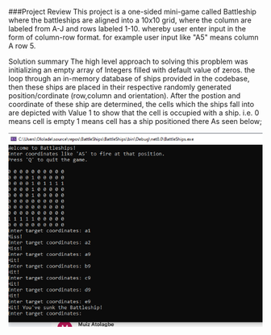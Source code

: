 ###Project Review
This project is a one-sided mini-game called Battleship where the battleships are aligned into a 10x10 grid, where the column are labeled from A-J and rows labeled 1-10.
whereby user enter input in the form of column-row format. for example user input like "A5" means column A row 5. 

Solution summary
The high level approach to solving this propblem was initializing an empty array of Integers filled with default value of zeros. the loop through an in-memory database of ships provided 
in the codebase, then these ships are placed in their respective randomly generated position/cordinate (row,column and orientation). After the postion and coordinate of these ship are determined,
the cells which the ships fall into are depicted with Value 1 to show that the cell is occupied with a ship.
i.e. 0 means cell is empty
     1 means cell has a ship positioned there
As seen below;

![](Battleships/Image/screenshot.png)
